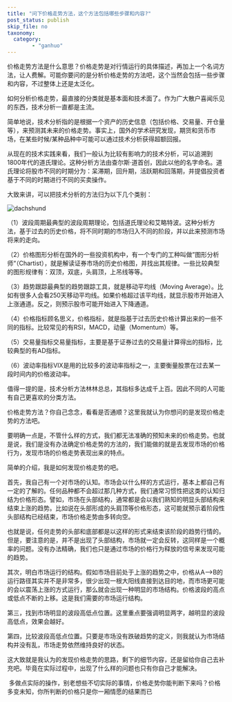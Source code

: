 ```yaml
---
title: "问下价格走势方法，这个方法包括哪些步骤和内容?"
post_status: publish
skip_file: no
taxonomy:
  category:
        - "ganhuo"
---
```


价格走势方法是什么意思？价格走势是对行情运行的具体描述，再加上一个名词方法，让人费解。可能你要问的是分析价格走势的方法吧，这个当然会包括一些步骤和内容，不过整体上还是太泛化。

如何分析价格走势，最直接的分类就是基本面和技术面了。作为广大散户喜闻乐见的东西，技术分析一直都是主流。

简单地说，技术分析指的是根据一个资产的历史信息（包括价格、交易量、开仓量等），来预测其未来的价格走势。事实上，国外的学术研究发现，期货和货币市场，在某些时候/某种品种中可能可以通过技术分析获得超额回报。

从现在的技术实践来看，我们一般认为比较有影响力的技术分析，可以追溯到1800年代的道氏理论。这种分析方法由查尔斯·道首创，因此以他的名字命名。道氏理论将股市不同的时期分为：呆滞期，回升期，活跃期和回落期，并提倡投资者基于不同的时期进行不同的买卖操作。

大致来讲，可以把技术分析的方法归为以下几个类别：

![dachshund](https://cdn.fendou.la/funstoutiao/2020/12/150113886.jpg "301.jpg")

（1）波段周期最典型的波段周期理论，包括道氏理论和艾略特波。这种分析方法，基于过去的历史价格，将不同时期的市场归入不同的阶段，并以此来预测市场将来的走向。

（2）价格图形分析在国外的一些投资机构中，有一个专门的工种叫做”图形分析师“（Chartist），就是解读证券市场的历史价格图，并找出其规律。一些比较典型的图形规律有：双顶，双底，头肩顶，上吊线等等。

（3）趋势跟踪最典型的趋势跟踪工具，就是移动平均线（Moving Average）。比如有很多人会看250天移动平均线。如果价格超过该平均线，就显示股市开始进入上涨通道。反之，则预示股市可能开始进入下降通道。

（4）价格指标顾名思义，价格指标，就是指基于过去历史价格计算出来的一些不同的指标。比较常见的有RSI，MACD，动量（Momentum）等。

（5）交易量指标交易量指标，主要是基于证券过去的交易量计算得出的指标，比较典型的有AD指标。

（6）波动率指标VIX是用的比较多的波动率指标之一，主要衡量股票在过去某一段时间内的价格波动率。

值得一提的是，技术分析方法林林总总，其指标多达成千上百。因此不同的人可能有自己更喜欢的分类方法。

价格走势方法？你自己念念，看看是否通顺？这里我就认为你想问的是发现价格走势的方法吧。

要明确一点是，不管什么样的方式，我们都无法准确的预知未来的价格走势。也就是说，我们是没有办法确定价格走势的方法的，我们能做的就是去发现市场的价格行为，发现市场的价格走势表现出来的特点。

简单的介绍，我是如何发现价格走势的吧。

首先，我自己有一个对市场的认知。市场会以什么样的方式运行，基本上都自己有一定的了解的。任何品种都不会超过那几种方式，我们通常习惯性把这类的认知归结为价格形态。譬如，市场在头部结构，通常都是会以我们熟知的明显头部结构来结束上涨的趋势。比如说在头部形成的头肩顶等价格形态，这可能就预示着阶段性头部结构已经结束，市场价格走势由多转向空。

也就是说，任何走势的头部和底部都是以这样的形式来结束该阶段的趋势行情的。但是，要注意的是，并不是出现了头部结构，市场就一定会反转，这同样是一个概率的问题。没有办法精确，我们也只是通过市场的价格行为释放的信号来发现可能的趋势。

其次，明白市场运行的结构。假如市场目前处于上涨的趋势之中，价格从A-->B的运行路径其实并不是非常多，很少出现一根大阳线直接到达目的地，而市场更可能的会以震荡上涨的方式运行，那么就会出现一种明显的市场结构。价格波段的高点或低点不断的上移。这是我们需要的市场运行结构。

第三，找到市场明显的波段高低点位置。这里重点要强调明显两字，越明显的波段高低点，效果会越好。

第四，比较波段高低点位置。只要是市场没有跌破趋势的定义，则我就认为市场结构并没有乱，市场走势依然维持良好的状态。

这大致就是我认为的发现价格走势的思路，剩下的细节内容，还是留给你自己去补充吧。毕竟在实际过程中，出现了什么样的问题也只有你自己才能解决。

 多做点实际的操作，别老想些不切实际的事情，价格走势你能判断下来吗？价格多变未知，你所判断的价格只是你一厢情愿的结果而已

